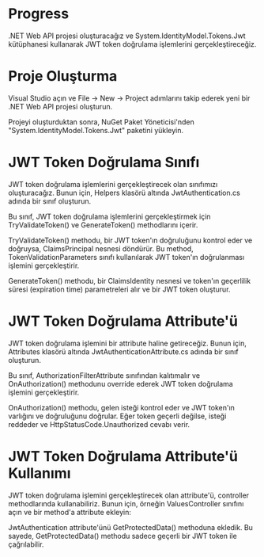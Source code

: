 # Progress

.NET Web API projesi oluşturacağız ve System.IdentityModel.Tokens.Jwt kütüphanesi kullanarak JWT token doğrulama işlemlerini gerçekleştireceğiz.

# Proje Oluşturma

Visual Studio açın ve File -> New -> Project adımlarını takip ederek yeni bir .NET Web API projesi oluşturun.

Projeyi oluşturduktan sonra, NuGet Paket Yöneticisi'nden "System.IdentityModel.Tokens.Jwt" paketini yükleyin.

# JWT Token Doğrulama Sınıfı

JWT token doğrulama işlemlerini gerçekleştirecek olan sınıfımızı oluşturacağız. Bunun için, Helpers klasörü altında JwtAuthentication.cs adında bir sınıf oluşturun.

Bu sınıf, JWT token doğrulama işlemlerini gerçekleştirmek için TryValidateToken() ve GenerateToken() methodlarını içerir.

TryValidateToken() methodu, bir JWT token'ın doğruluğunu kontrol eder ve doğruysa, ClaimsPrincipal nesnesi döndürür. Bu method, TokenValidationParameters sınıfı kullanılarak JWT token'ın doğrulanması işlemini gerçekleştirir.

GenerateToken() methodu, bir ClaimsIdentity nesnesi ve token'ın geçerlilik süresi (expiration time) parametreleri alır ve bir JWT token oluşturur.

# JWT Token Doğrulama Attribute'ü

JWT token doğrulama işlemini bir attribute haline getireceğiz. Bunun için, Attributes klasörü altında JwtAuthenticationAttribute.cs adında bir sınıf oluşturun.

Bu sınıf, AuthorizationFilterAttribute sınıfından kalıtımalır ve OnAuthorization() methodunu override ederek JWT token doğrulama işlemini gerçekleştirir.

OnAuthorization() methodu, gelen isteği kontrol eder ve JWT token'ın varlığını ve doğruluğunu doğrular. Eğer token geçerli değilse, isteği reddeder ve HttpStatusCode.Unauthorized cevabı verir.

# JWT Token Doğrulama Attribute'ü Kullanımı

JWT token doğrulama işlemini gerçekleştirecek olan attribute'ü, controller methodlarında kullanabiliriz. Bunun için, örneğin ValuesController sınıfını açın ve bir method'a attribute ekleyin:

JwtAuthentication attribute'ünü GetProtectedData() methoduna ekledik. Bu sayede, GetProtectedData() methodu sadece geçerli bir JWT token ile çağrılabilir.
